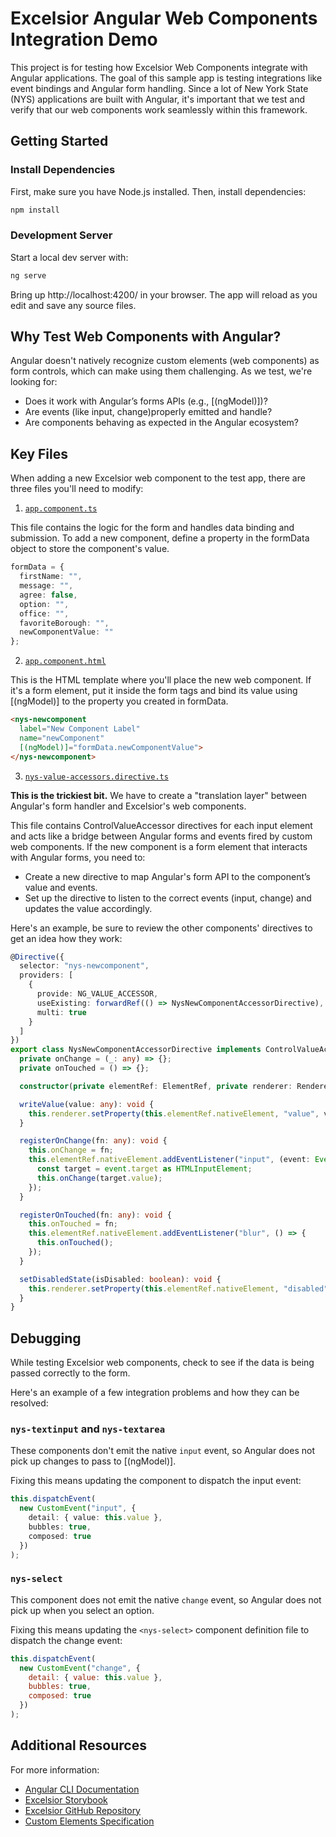 # Excelsior Angular Web Components Integration Demo

This project is for testing how Excelsior Web Components integrate with Angular applications. The goal of this sample app is testing integrations like event bindings and Angular form handling. Since a lot of New York State (NYS) applications are built with Angular, it's important that we test and verify that our web components work seamlessly within this framework. 

## Getting Started

### Install Dependencies

First, make sure you have Node.js installed. Then, install dependencies:

``` bash
npm install
```

### Development Server

Start a local dev server with:

``` bash
ng serve
```

Bring up http://localhost:4200/ in your browser. The app will reload as you edit and save any source files.

## Why Test Web Components with Angular?

Angular doesn't natively recognize custom elements (web components) as form controls, which can make using them challenging. As we test, we're looking for:

- Does it work with Angular’s forms APIs (e.g., [(ngModel)])?
- Are events (like input, change)properly emitted and handle?
- Are components behaving as expected in the Angular ecosystem?

## Key Files 

When adding a new Excelsior web component to the test app, there are three files you'll need to modify:

1. [`app.component.ts`](https://github.com/ITS-HCD/excelsior-angular-webcomponents-demo/blob/main/src/app/app.component.ts)

This file contains the logic for the form and handles data binding and submission. To add a new component, define a property in the formData object to store the component's value.

``` typescript
formData = {
  firstName: "",
  message: "",
  agree: false,
  option: "",
  office: "",
  favoriteBorough: "",
  newComponentValue: ""
};
```

2. [`app.component.html`](https://github.com/ITS-HCD/excelsior-angular-webcomponents-demo/blob/main/src/app/app.component.html)

This is the HTML template where you'll place the new web component. If it's a form element, put it inside the form tags and bind its value using [(ngModel)] to the property you created in formData.

``` html
<nys-newcomponent
  label="New Component Label"
  name="newComponent"
  [(ngModel)]="formData.newComponentValue">
</nys-newcomponent>
```

3. [`nys-value-accessors.directive.ts`](https://github.com/ITS-HCD/excelsior-angular-webcomponents-demo/blob/main/src/app/nys-value-accessors.directive.ts)

**This is the trickiest bit.** We have to create a "translation layer" between Angular's form handler and Excelsior's web components.

This file contains ControlValueAccessor directives for each input element and acts like a bridge between Angular forms and events fired by custom web components. If the new component is a form element that interacts with Angular forms, you need to:

- Create a new directive to map Angular's form API to the component’s value and events.
- Set up the directive to listen to the correct events (input, change) and updates the value accordingly.

Here's an example, be sure to review the other components' directives to get an idea how they work:

``` typescript
@Directive({
  selector: "nys-newcomponent",
  providers: [
    {
      provide: NG_VALUE_ACCESSOR,
      useExisting: forwardRef(() => NysNewComponentAccessorDirective),
      multi: true
    }
  ]
})
export class NysNewComponentAccessorDirective implements ControlValueAccessor {
  private onChange = (_: any) => {};
  private onTouched = () => {};

  constructor(private elementRef: ElementRef, private renderer: Renderer2) {}

  writeValue(value: any): void {
    this.renderer.setProperty(this.elementRef.nativeElement, "value", value);
  }

  registerOnChange(fn: any): void {
    this.onChange = fn;
    this.elementRef.nativeElement.addEventListener("input", (event: Event) => {
      const target = event.target as HTMLInputElement;
      this.onChange(target.value);
    });
  }

  registerOnTouched(fn: any): void {
    this.onTouched = fn;
    this.elementRef.nativeElement.addEventListener("blur", () => {
      this.onTouched();
    });
  }

  setDisabledState(isDisabled: boolean): void {
    this.renderer.setProperty(this.elementRef.nativeElement, "disabled", isDisabled);
  }
}
```

## Debugging

While testing Excelsior web components, check to see if the data is being passed correctly to the form.

Here's an example of a few integration problems and how they can be resolved:

### `nys-textinput` and `nys-textarea`

These components don't emit the native `input` event, so Angular does not pick up changes to pass to [(ngModel)].

Fixing this means updating the component to dispatch the input event:

``` typescript
this.dispatchEvent(
  new CustomEvent("input", {
    detail: { value: this.value },
    bubbles: true,
    composed: true
  })
);
```

### `nys-select`

This component does not emit the native `change` event, so Angular does not pick up when you select an option.

Fixing this means updating the `<nys-select>` component definition file to dispatch the change event:

``` javascript
this.dispatchEvent(
  new CustomEvent("change", {
    detail: { value: this.value },
    bubbles: true,
    composed: true
  })
);
```

## Additional Resources

For more information:

- [Angular CLI Documentation](https://angular.dev/tools/cli)
- [Excelsior Storybook](https://its-hcd.github.io/excelsior/?path=/docs/about--docs)
- [Excelsior GitHub Repository](https://its-hcd.github.com/excelsior)
- [Custom Elements Specification](https://developer.mozilla.org/en-US/docs/Web/Web_Components/Using_custom_elements)
